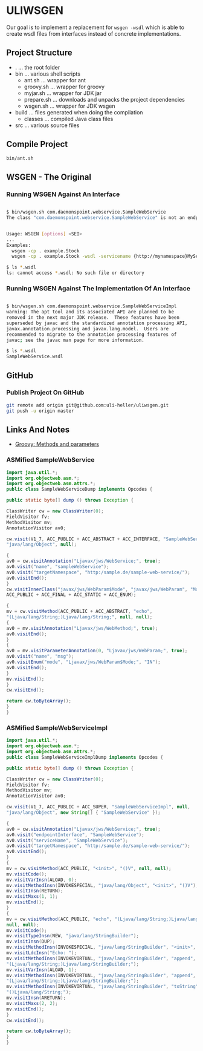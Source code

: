 ULIWSGEN
=======

Our goal is to implement a replacement for `wsgen -wsdl` which is able to create wsdl files from interfaces instead of concrete implementations.

Project Structure
-----------------

* . ... the root folder
* bin ... various shell scripts
    * ant.sh ... wrapper for ant
    * groovy.sh ... wrapper for groovy
    * myjar.sh ... wrapper for JDK jar
    * prepare.sh ... downloads and unpacks the project dependencies
    * wsgen.sh ... wrapper for JDK wsgen
* build ... files generated when doing the compilation
    * classes ... compiled Java class files
* src ... various source files

Compile Project
---------------

```sh
bin/ant.sh
```

WSGEN - The Original
--------------------

### Running WSGEN Against An Interface

```sh

$ bin/wsgen.sh com.daemonspoint.webservice.SampleWebService
The class "com.daemonspoint.webservice.SampleWebService" is not an endpoint implementation class.


Usage: WSGEN [options] <SEI>
...
Examples:
  wsgen -cp . example.Stock
  wsgen -cp . example.Stock -wsdl -servicename {http://mynamespace}MyService

$ ls *.wsdl
ls: cannot access *.wsdl: No such file or directory
```

### Running WSGEN Against The Implementation Of An Interface

```sh

$ bin/wsgen.sh com.daemonspoint.webservice.SampleWebServiceImpl
warning: The apt tool and its associated API are planned to be
removed in the next major JDK release.  These features have been
superseded by javac and the standardized annotation processing API,
javax.annotation.processing and javax.lang.model.  Users are
recommended to migrate to the annotation processing features of
javac; see the javac man page for more information.

$ ls *.wsdl
SampleWebService.wsdl
```


GitHub
------

### Publish Project On GitHub

```sh
git remote add origin git@github.com:uli-heller/uliwsgen.git
git push -u origin master
```

Links And Notes
---------------

* [Groovy: Methods and parameters](http://stackoverflow.com/questions/3782250/groovy-reflection-on-a-java-class-methods-and-parameters)

### ASMified SampleWebService

```java
import java.util.*;
import org.objectweb.asm.*;
import org.objectweb.asm.attrs.*;
public class SampleWebServiceDump implements Opcodes {

public static byte[] dump () throws Exception {

ClassWriter cw = new ClassWriter(0);
FieldVisitor fv;
MethodVisitor mv;
AnnotationVisitor av0;

cw.visit(V1_7, ACC_PUBLIC + ACC_ABSTRACT + ACC_INTERFACE, "SampleWebService", null,
"java/lang/Object", null);

{
av0 = cw.visitAnnotation("Ljavax/jws/WebService;", true);
av0.visit("name", "sampleWebService");
av0.visit("targetNamespace", "http:/sample.de/sample-web-service/");
av0.visitEnd();
}
cw.visitInnerClass("javax/jws/WebParam$Mode", "javax/jws/WebParam", "Mode",
ACC_PUBLIC + ACC_FINAL + ACC_STATIC + ACC_ENUM);

{
mv = cw.visitMethod(ACC_PUBLIC + ACC_ABSTRACT, "echo",
"(Ljava/lang/String;)Ljava/lang/String;", null, null);
{
av0 = mv.visitAnnotation("Ljavax/jws/WebMethod;", true);
av0.visitEnd();
}
{
av0 = mv.visitParameterAnnotation(0, "Ljavax/jws/WebParam;", true);
av0.visit("name", "msg");
av0.visitEnum("mode", "Ljavax/jws/WebParam$Mode;", "IN");
av0.visitEnd();
}
mv.visitEnd();
}
cw.visitEnd();

return cw.toByteArray();
}
}
```

### ASMified SampleWebServiceImpl

```java
import java.util.*;
import org.objectweb.asm.*;
import org.objectweb.asm.attrs.*;
public class SampleWebServiceImplDump implements Opcodes {

public static byte[] dump () throws Exception {

ClassWriter cw = new ClassWriter(0);
FieldVisitor fv;
MethodVisitor mv;
AnnotationVisitor av0;

cw.visit(V1_7, ACC_PUBLIC + ACC_SUPER, "SampleWebServiceImpl", null,
"java/lang/Object", new String[] { "SampleWebService" });

{
av0 = cw.visitAnnotation("Ljavax/jws/WebService;", true);
av0.visit("endpointInterface", "SampleWebService");
av0.visit("serviceName", "SampleWebService");
av0.visit("targetNamespace", "http:/sample.de/sample-web-service/");
av0.visitEnd();
}
{
mv = cw.visitMethod(ACC_PUBLIC, "<init>", "()V", null, null);
mv.visitCode();
mv.visitVarInsn(ALOAD, 0);
mv.visitMethodInsn(INVOKESPECIAL, "java/lang/Object", "<init>", "()V");
mv.visitInsn(RETURN);
mv.visitMaxs(1, 1);
mv.visitEnd();
}
{
mv = cw.visitMethod(ACC_PUBLIC, "echo", "(Ljava/lang/String;)Ljava/lang/String;",
null, null);
mv.visitCode();
mv.visitTypeInsn(NEW, "java/lang/StringBuilder");
mv.visitInsn(DUP);
mv.visitMethodInsn(INVOKESPECIAL, "java/lang/StringBuilder", "<init>", "()V");
mv.visitLdcInsn("Echo: ");
mv.visitMethodInsn(INVOKEVIRTUAL, "java/lang/StringBuilder", "append",
"(Ljava/lang/String;)Ljava/lang/StringBuilder;");
mv.visitVarInsn(ALOAD, 1);
mv.visitMethodInsn(INVOKEVIRTUAL, "java/lang/StringBuilder", "append",
"(Ljava/lang/String;)Ljava/lang/StringBuilder;");
mv.visitMethodInsn(INVOKEVIRTUAL, "java/lang/StringBuilder", "toString",
"()Ljava/lang/String;");
mv.visitInsn(ARETURN);
mv.visitMaxs(2, 2);
mv.visitEnd();
}
cw.visitEnd();

return cw.toByteArray();
}
}
```